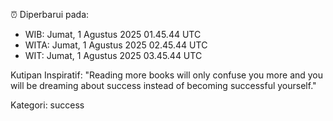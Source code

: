⏰ Diperbarui pada:
- WIB: Jumat, 1 Agustus 2025 01.45.44 UTC
- WITA: Jumat, 1 Agustus 2025 02.45.44 UTC
- WIT: Jumat, 1 Agustus 2025 03.45.44 UTC

Kutipan Inspiratif:
"Reading more books will only confuse you more and you will be dreaming about success instead of becoming successful yourself."


Kategori: success

